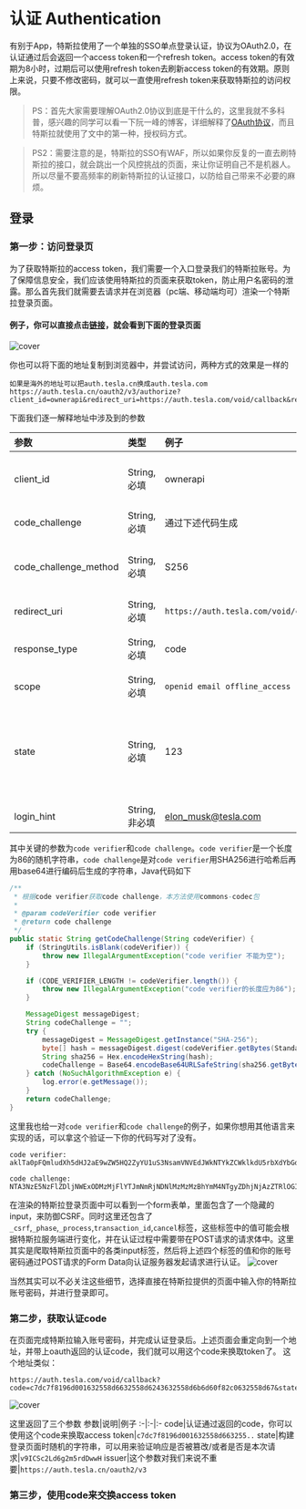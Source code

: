 # 认证 Authentication
有别于App，特斯拉使用了一个单独的SSO单点登录认证，协议为OAuth2.0，在认证通过后会返回一个access token和一个refresh token。access token的有效期为8小时，过期后可以使用refresh token去刷新access token的有效期。原则上来说，只要不修改密码，就可以一直使用refresh token来获取特斯拉的访问权限。

> PS：首先大家需要理解OAuth2.0协议到底是干什么的，这里我就不多科普，感兴趣的同学可以看一下阮一峰的博客，详细解释了[OAuth协议](https://www.ruanyifeng.com/blog/2019/04/oauth-grant-types.html)，而且特斯拉就使用了文中的第一种，授权码方式。

> PS2：需要注意的是，特斯拉的SSO有WAF，所以如果你反复的一直去刷特斯拉的接口，就会跳出一个风控挑战的页面，来让你证明自己不是机器人。所以尽量不要高频率的刷新特斯拉的认证接口，以防给自己带来不必要的麻烦。

## 登录
### 第一步：访问登录页
为了获取特斯拉的access token，我们需要一个入口登录我们的特斯拉账号。为了保障信息安全，我们应该使用特斯拉的页面来获取token，防止用户名密码的泄露。那么首先我们就需要去请求并在浏览器（pc端、移动端均可）渲染一个特斯拉登录页面。
#### 例子，你可以直接点击<a href="https://auth.tesla.cn/oauth2/v3/authorize?client_id=ownerapi&redirect_uri=https://auth.tesla.com/void/callback&response_type=code&scope=openid%20email%20offline_access&state=v9ICSc2Ld6g2m5rdDwwH&code_challenge=NTA3NzE5NzFlZDljNWExODMzMjFlYTJmNmRjNDNlMzMzMzBhYmM4NTgyZDhjNjAzZTRlOGIxOWUxOTc2MGYwYQ&code_challenge_method=S256" target="_blank">链接</a>，就会看到下面的登录页面
<img :src="$withBase('/images/tesla-sso.png')" alt="cover">

你也可以将下面的地址复制到浏览器中，并尝试访问，两种方式的效果是一样的
```
如果是海外的地址可以把auth.tesla.cn换成auth.tesla.com
https://auth.tesla.cn/oauth2/v3/authorize?client_id=ownerapi&redirect_uri=https://auth.tesla.com/void/callback&response_type=code&scope=openid%20email%20offline_access&state=v9ICSc2Ld6g2m5rdDwwH&code_challenge=NTA3NzE5NzFlZDljNWExODMzMjFlYTJmNmRjNDNlMzMzMzBhYmM4NTgyZDhjNjAzZTRlOGIxOWUxOTc2MGYwYQ&code_challenge_method=S256
```


下面我们逐一解释地址中涉及到的参数

|参数|类型|例子|描述|
|:-|:-|:-|:-|
|client_id|String,必填|ownerapi|OAuth Client Id，通常直接填写"ownerapi"|
|code_challenge|String,必填|通过下述代码生成|我也说不清干嘛的|
|code_challenge_method|String,必填|S256|生成code challenge的方法，这里直接写"S256"|
|redirect_uri|String,必填|`https://auth.tesla.com/void/callback` | 这里是一个固定地址|
|response_type|String,必填|code|oauth的响应类型，这里固定写"code"|
|scope|String,必填|`openid email offline_access` |这里也是固定值|
|state|String,必填|123|你可以自己随机一个字符串，在认证完成后特斯拉会返回这个字符串供你进行校验|
|login_hint|String,非必填|elon_musk@tesla.com|用来认证的特斯拉账号|

其中关键的参数为`code verifier`和`code challenge`。`code verifier`是一个长度为86的随机字符串，`code challenge`是对`code verifier`用SHA256进行哈希后再用base64进行编码后生成的字符串，Java代码如下
```java
/**
 * 根据code verifier获取code challenge，本方法使用commons-codec包
 *
 * @param codeVerifier code verifier
 * @return code challenge
 */
public static String getCodeChallenge(String codeVerifier) {
    if (StringUtils.isBlank(codeVerifier)) {
        throw new IllegalArgumentException("code verifier 不能为空");
    }

    if (CODE_VERIFIER_LENGTH != codeVerifier.length()) {
        throw new IllegalArgumentException("code verifier的长度应为86");
    }

    MessageDigest messageDigest;
    String codeChallenge = "";
    try {
        messageDigest = MessageDigest.getInstance("SHA-256");
        byte[] hash = messageDigest.digest(codeVerifier.getBytes(StandardCharsets.UTF_8));
        String sha256 = Hex.encodeHexString(hash);
        codeChallenge = Base64.encodeBase64URLSafeString(sha256.getBytes(StandardCharsets.UTF_8));
    } catch (NoSuchAlgorithmException e) {
        log.error(e.getMessage());
    }
    return codeChallenge;
}
```
这里我也给一对`code verifier`和`code challenge`的例子，如果你想用其他语言来实现的话，可以拿这个验证一下你的代码写对了没有。
```
code verifier:
aklTa0pFQmludXh5dHJ2aE9wZW5HQ2ZyYU1uS3NsamVNVEdJWkNTYkZCWklkdU5rbXdYbGdDcmdUVWlxREF4Sg

code challenge:
NTA3NzE5NzFlZDljNWExODMzMjFlYTJmNmRjNDNlMzMzMzBhYmM4NTgyZDhjNjAzZTRlOGIxOWUxOTc2MGYwYQ
```
在渲染的特斯拉登录页面中可以看到一个form表单，里面包含了一个隐藏的input，来防御CSRF。同时这里还包含了`_csrf`,`_phase`,`_process`,`transaction_id`,`cancel`标签，这些标签中的值可能会根据特斯拉服务端进行变化，并在认证过程中需要带在POST请求的请求体中。这里其实是爬取特斯拉页面中的各类input标签，然后将上述四个标签的值和你的账号密码通过POST请求的Form Data向认证服务器发起请求进行认证。
<img :src="$withBase('/images/login-form.png')" alt="cover">

当然其实可以不必关注这些细节，选择直接在特斯拉提供的页面中输入你的特斯拉账号密码，并进行登录即可。

### 第二步，获取认证code
在页面完成特斯拉输入账号密码，并完成认证登录后。上述页面会重定向到一个地址，并带上oauth返回的认证code，我们就可以用这个code来换取token了。
这个地址类似：
```
https://auth.tesla.com/void/callback?code=c7dc7f8196d001632558d6632558d6243632558d6b6d60f82c0632558d67&state=v9ICSc2Ld6g2m5rdDwwH&issuer=https%3A%2F%2Fauth.tesla.cn%2Foauth2%2Fv3
```
<img :src="$withBase('/images/auth-code.png')" alt="cover">

这里返回了三个参数
参数|说明|例子
:-|:-|:-
code|认证通过返回的code，你可以使用这个code来换取access token|`c7dc7f8196d001632558d663255..` 
state|构建登录页面时随机的字符串，可以用来验证响应是否被篡改/或者是否是本次请求|`v9ICSc2Ld6g2m5rdDwwH` 
issuer|这个参数对我们来说不重要|`https://auth.tesla.cn/oauth2/v3` 

### 第三步，使用code来交换access token
